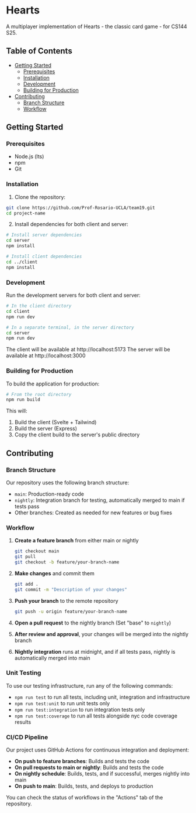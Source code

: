 # Hearts

A multiplayer implementation of Hearts - the classic card game - for CS144 S25.

## Table of Contents

- [Getting Started](#getting-started)
    - [Prerequisites](#prerequisites)
    - [Installation](#installation)
    - [Development](#development)
    - [Building for Production](#building-for-production)
- [Contributing](#contributing)
    - [Branch Structure](#branch-structure)
    - [Workflow](#workflow)

## Getting Started

### Prerequisites

- Node.js (lts)
- npm
- Git

### Installation

1. Clone the repository:

```bash
git clone https://github.com/Prof-Rosario-UCLA/team19.git
cd project-name
```

2. Install dependencies for both client and server:

```bash
# Install server dependencies
cd server
npm install

# Install client dependencies
cd ../client
npm install
```

### Development

Run the development servers for both client and server:

```bash
# In the client directory
cd client
npm run dev

# In a separate terminal, in the server directory
cd server
npm run dev
```

The client will be available at http://localhost:5173
The server will be available at http://localhost:3000

### Building for Production

To build the application for production:

```bash
# From the root directory
npm run build
```

This will:
1. Build the client (Svelte + Tailwind)
2. Build the server (Express)
3. Copy the client build to the server's public directory

## Contributing

### Branch Structure

Our repository uses the following branch structure:

- `main`: Production-ready code
- `nightly`: Integration branch for testing, automatically merged to main if tests pass
- Other branches: Created as needed for new features or bug fixes

### Workflow

1. **Create a feature branch** from either main or nightly
   ```bash
   git checkout main
   git pull
   git checkout -b feature/your-branch-name
   ```

2. **Make changes** and commit them
   ```bash
   git add .
   git commit -m "Description of your changes"
   ```

3. **Push your branch** to the remote repository
   ```bash
   git push -u origin feature/your-branch-name
   ```

4. **Open a pull request** to the nightly branch (Set "base" to `nightly`)

5. **After review and approval**, your changes will be merged into the nightly branch

6. **Nightly integration** runs at midnight, and if all tests pass, nightly is automatically merged into main

### Unit Testing

To use our testing infrastructure, run any of the following commands:
- `npm run test` to run all tests, including unit, integration and infrastructure
- `npm run test:unit` to run unit tests only
- `npm run test:integration` to run integration tests only
- `npm run test:coverage` to run all tests alongside nyc code coverage results

### CI/CD Pipeline

Our project uses GitHub Actions for continuous integration and deployment:

- **On push to feature branches**: Builds and tests the code
- **On pull requests to main or nightly**: Builds and tests the code
- **On nightly schedule**: Builds, tests, and if successful, merges nightly into main
- **On push to main**: Builds, tests, and deploys to production

You can check the status of workflows in the "Actions" tab of the repository.
